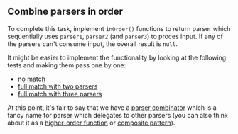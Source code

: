 ## Combine parsers in order

To complete this task, implement `inOrder()` functions to return parser which sequentially uses `parser1`, `parser2` (and `parser3`) to proces input. If any of the parsers can't consume input, the overall result is `null`.

It might be easier to implement the functionality by looking at the following tests and making them pass one by one:
 - <a href="psi_element://Task2Tests#1 - no match">no match</a>
 - <a href="psi_element://Task2Tests#2 - full match with two parsers">full match with two parsers</a>
 - <a href="psi_element://Task2Tests#3 - full match with three parsers">full match with three parsers</a>

At this point, it's fair to say that we have a [parser combinator](https://en.wikipedia.org/wiki/Parser_combinator) which is a fancy name for parser which delegates to other parsers (you can also think about it as a [higher-order function](https://en.wikipedia.org/wiki/Higher-order_function) or [composite pattern](https://en.wikipedia.org/wiki/Composite_pattern)).
